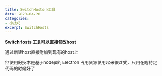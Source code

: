 ```yaml
---
title: SwitchHosts小工具
date: 2023-04-20
categories:
- 小技巧
excerpt: SwitchHosts
---
```

**SwitchHosts 工具可以直接修改host**

通过新建host直接附加到现有的host上

但使用的技术是基于nodejs的 Electron 占用资源使用起来很难受，只用在跑特定代码的时候好了